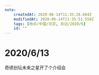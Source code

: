```yaml
---
note:
    createdAt: 2020-06-14T11:35:28.604Z
    modifiedAt: 2020-06-14T11:35:51.550Z
    tags: [地点/中国/北京, 日记/2020/6]
    id: ""
---
```

# 2020/6/13

奇绩创坛未来之星开了个介绍会
